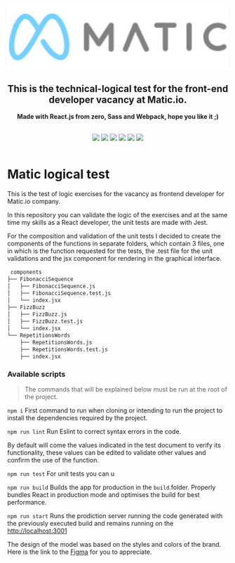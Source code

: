<br>
<div align="center">
  <a href="https://matic.io">
  <img src="./src/assets/images/Matic-Logo.png"
    width="700px"
  /> </a>
</div>
<h2 align="center">This is the technical-logical test for the front-end developer vacancy at Matic.io.</h2>
<p align="center"><b>Made with React.js from zero, Sass and Webpack, hope you like it ;)</b></p>
<br>
<div align="center">
<img src="https://img.shields.io/badge/React-20232A?style=for-the-badge&logo=react&logoColor=61DAFB"/>
  <img src="https://img.shields.io/badge/Jest-323330?style=for-the-badge&logo=Jest&logoColor=white"/>
<img src="https://img.shields.io/badge/eslint-3A33D1?style=for-the-badge&logo=eslint&logoColor=white"/>
<img src="https://img.shields.io/badge/Figma-F24E1E?style=for-the-badge&logo=figma&logoColor=white"/>
<img src="https://img.shields.io/badge/Vercel-000000?style=for-the-badge&logo=vercel&logoColor=white"/>
<img src="https://img.shields.io/badge/Sass-CC6699?style=for-the-badge&logo=sass&logoColor=white"/>

</div>
<br>

# Matic logical test

This is the test of logic exercises for the vacancy as frontend developer for Matic.io company. 

In this repository you can validate the logic of the exercises and at the same time my skills as a React developer, the unit tests are made with Jest.

For the composition and validation of the unit tests I decided to create the components of the functions in separate folders, which contain 3 files, one in which is the function requested for the tests, the .test file for the unit validations and the jsx component for rendering in the graphical interface.
 
``` 
 components
├── FibonacciSequence
│   ├── FibonacciSequence.js
│   ├── FibonacciSequence.test.js
│   └── index.jsx
├── FizzBuzz
│   ├── FizzBuzz.js
│   ├── FizzBuzz.test.js
│   └── index.jsx
└── RepetitionsWords
    ├── RepetitionsWords.js
    ├── RepetitionsWords.test.js
    ├── index.jsx
```

### Available scripts&#x20;

> The commands that will be explained below must be run at the root of the project.

`npm i` First command to run when cloning or intending to run the project to install the dependencies required by the project. &#x20;

`npm run lint` Run Eslint to correct syntax errors in the code.

By default will come the values indicated in the test document to verify its functionality, these values can be edited to validate other values and confirm the use of the function.

`npm run test` For unit tests you can u

&#x20;`npm run build` Builds the app for production in the `build`.folder.
&#x20;Properly bundles React in production mode and optimises the build for best performance.

`npm run start` Runs the prodiction server running the code generated with the previously executed build and remains running on the [http://localhost:3001](http://localhost:3000)

The design of the model was based on the styles and colors of the brand. Here is the link to the [Figma](https://www.figma.com/file/M9wn1ZWGmM6b9J9xQ33bmP/Matic-logic-test-UI?node-id=0%3A1&t=P9xJCmqRipREOKJT-1) for you to appreciate.


